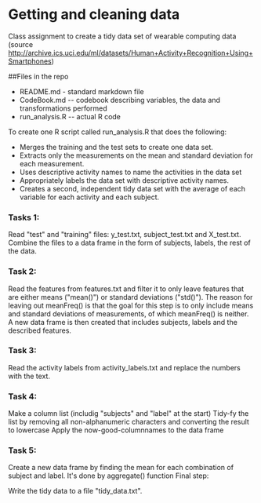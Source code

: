 # Getting and cleaning data
Class assignment to create a tidy data set of wearable computing data (source http://archive.ics.uci.edu/ml/datasets/Human+Activity+Recognition+Using+Smartphones)

##Files in the repo

 - README.md - standard markdown file
 - CodeBook.md -- codebook describing variables, the data and transformations performed
 - run_analysis.R -- actual R code

To create one R script called run_analysis.R that does the following: 
 - Merges the training and the test sets to create one data set. 
 - Extracts only the measurements on the mean and standard deviation for each measurement. 
 - Uses descriptive activity names to name the activities in the data set 
 - Appropriately labels the data set with descriptive activity names. 
 - Creates a second, independent tidy data set with the average of each variable for each activity and each subject.


### Tasks 1:
Read "test" and "training" files: y_test.txt, subject_test.txt and X_test.txt.
Combine the files to a data frame in the form of subjects, labels, the rest of the data.

### Task 2:

Read the features from features.txt and filter it to only leave features that are either means ("mean()") or standard deviations ("std()"). The reason for leaving out meanFreq() is that the goal for this step is to only include means and standard deviations of measurements, of which meanFreq() is neither.
A new data frame is then created that includes subjects, labels and the described features.

### Task 3:

Read the activity labels from activity_labels.txt and replace the numbers with the text.

### Task 4:

Make a column list (includig "subjects" and "label" at the start)
Tidy-fy the list by removing all non-alphanumeric characters and converting the result to lowercase
Apply the now-good-columnnames to the data frame

### Task 5:

Create a new data frame by finding the mean for each combination of subject and label. It's done by aggregate() function
Final step:

Write the tidy data to a file "tidy_data.txt".
